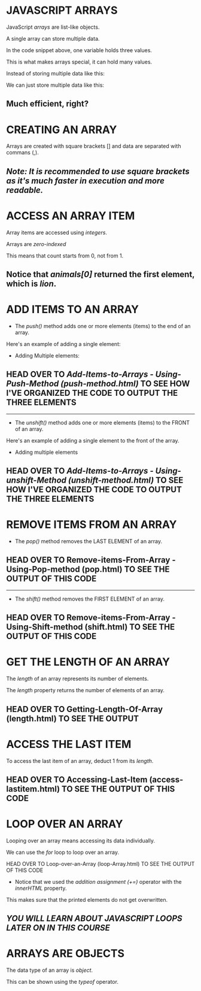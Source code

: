 # JAVASCRIPT ARRAYS
JavaScript *arrays* are list-like objects.

A single array can store multiple data.

<script>
    var fruits = ["Lion", "Tiger", "Cheetah"];
</script>

In the code snippet above, one variable holds three values. 

This is what makes arrays special, it can hold many values.

Instead of storing multiple data like this:

<script>
    var person1 = "Roman";
    var person2 = "Ayo";
    var person3 = "Oluwadare";
    var person4 = "Adii";
</script>

We can just store multiple data like this:

<script>
    var persons = ["Roman", "Ayo", "Oluwadare", "Adii"];
</script>

Much efficient, right?
---------------------------------------------------------------------

# CREATING AN ARRAY
Arrays are created with square brackets [] and data are separated with commans (,).

<script>
    var animals = new Array("Lion", "Tiger", "Cheetah");
</script>

*Note: It is recommended to use square brackets as it's much faster in execution and more readable.*
---------------------------------------------------------------------


# ACCESS AN ARRAY ITEM
Array items are accessed using *integers*.

Arrays are *zero-indexed*

This means that count starts from 0, not from 1.

<script>
    var animals = ["Lion", "Tiger", "Cheetah"];
    document.getElementById("demo").innnerHTML = animals[0]; //prints out "Lion"
</script>

Notice that *animals[0]* returned the first element, which is *lion*.
---------------------------------------------------------------------


# ADD ITEMS TO AN ARRAY
* The *push()* method adds one or more elements (items) to the end of an array.

Here's an example of adding a single element:

<script>
    var animals = ["lion", "tiger", "cheetah"];
    animals.push("leopard");
</script>

* Adding Multiple elements:

<script>
    var animals = ["lion", "tiger", "cheetah"];
    animals.push("leopard", "giraffe", "zebra");
</script>

HEAD OVER TO *Add-Items-to-Arrays - Using-Push-Method (push-method.html)* TO SEE HOW I'VE ORGANIZED THE CODE TO OUTPUT THE THREE ELEMENTS
-------------
-------------

* The *unshift()* method adds one or more elements (items) to the FRONT of an array.

Here's an example of adding a single element to the front of the array.

<script>
    var animals = ["lion", "tiger", "cheetah"];
    animals.unshift("leopard");
</script>

* Adding multiple elements

<script>
      var animals = ["lion", "tiger", "cheetah"];
    animals.unshift("leopard", "zebra", "dog");
</script>

HEAD OVER TO *Add-Items-to-Arrays - Using-unshift-Method (unshift-method.html)* TO SEE HOW I'VE ORGANIZED THE CODE TO OUTPUT THE THREE ELEMENTS
---------------------------------------------------------------------


# REMOVE ITEMS FROM AN ARRAY
* The *pop()* method removes the LAST ELEMENT of an array.

<script>
    var animals = ["Lion", "Tiger", "Jaguar", "Panther", "Zebra"];
    animals.pop(); //removes "Zebra", personally I see them as weak!
</script>

HEAD OVER TO Remove-items-From-Array - Using-Pop-method (pop.html) TO SEE THE OUTPUT OF THIS CODE
---------------
---------------

* The *shift()* method removes the FIRST ELEMENT of an array.

<script>
    var animals = ["Lion", "Tiger", "Jaguar", "Panther"];
    animals.shift(); //removes "Lion"
</script>

HEAD OVER TO Remove-items-From-Array - Using-Shift-method (shift.html) TO SEE THE OUTPUT OF THIS CODE
---------------------------------------------------------------------



# GET THE LENGTH OF AN ARRAY
The *length* of an array represents its number of elements.

The *length* property returns the number of elements of an array.

<script>
    var animals = ["Lion", "Tiger", "Jaguar", "Panther"];
    document.getElementById("demo").innerHTML = animals.length;
</script>

HEAD OVER TO Getting-Length-Of-Array (length.html) TO SEE THE OUTPUT
---------------------------------------------------------------------



# ACCESS THE LAST ITEM
To access the last item of an array, deduct 1 from its *length*.

<script>
    var animals = ["Lion", "Tiger", "Jaguar", "Panther"];
    var lastItem = animals[animals.length -1];

    document.getElementById("demo").innerHTML = lastItem
</script>

HEAD OVER TO Accessing-Last-Item (access-lastitem.html) TO SEE THE OUTPUT OF THIS CODE
---------------------------------------------------------------------


# LOOP OVER AN ARRAY
Looping over an array means accessing its data individually.

We can use the *for* loop to loop over an array.

<script>
    var animals = ["Lion", "Tiger", "Cheetah", "Zebra"];

    for(var i = 0; i < animals.length; i++){
        document.getElementById("demo").innerHTML += animals
    }
</script>

HEAD OVER TO Loop-over-an-Array (loop-Array.html) TO SEE THE OUTPUT OF THIS CODE

* Notice that we used the *addition assignment (+=)* operator with the *innerHTML* property.

This makes sure that the printed elements do not get overwritten.

*YOU WILL LEARN ABOUT JAVASCRIPT LOOPS LATER ON IN THIS COURSE*
--------------------------------------------------------------------



# ARRAYS ARE OBJECTS
The data type of an array is *object*.

This can be shown using the *typeof* operator.

<script>
    var animals = ["lion", "tiger", "cheetah", "zebra"];
    var type = typeof animals; //returns objects

    document.getElementById("demo").innerHTML = type;
</script>